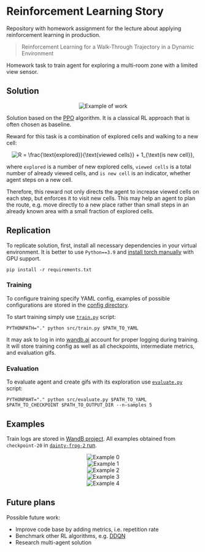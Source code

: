 # Reinforcement Learning Story

Repository with homework assignment for the lecture about applying reinforcement learning in production.
> Reinforcement Learning for a Walk-Through Trajectory in a Dynamic Environment

Homework task to train agent for exploring a multi-room zone with a limited view sensor.

## Solution

<p align="center">
    <img src="https://github.com/SpirinEgor/rl_story/blob/master/examples/example-0.gif" alt="Example of work"/>
</p>

Solution based on the [PPO](https://arxiv.org/abs/1707.06347) algorithm.
It is a classical RL approach that is often chosen as baseline.

Reward for this task is a combination of explored cells and walking to a new cell:

<p align="center">
<img src="https://latex.codecogs.com/png.latex?\dpi{100}&space;\fn_phv&space;R&space;=&space;\frac{\text{explored}}{\text{viewed&space;cells}}&space;&plus;&space;1_{\text{is&space;new&space;cell}}," title="R = \frac{\text{explored}}{\text{viewed cells}} + 1_{\text{is new cell}}," />
</p>

where `explored` is a number of new explored cells,
`viewed cells` is a total number of already viewed cells, and
`is new cell` is an indicator, whether agent steps on a new cell.

Therefore, this reward not only directs the agent to increase viewed cells on each step,
but enforces it to visit new cells.
This may help an agent to plan the route,
e.g. move directly to a new place rather than small steps in an already known area with a small fraction of explored cells.

## Replication

To replicate solution, first, install all necessary dependencies in your virtual environment.
It is better to use `Python==3.9` and [install torch manually](https://pytorch.org/get-started/locally/) with GPU support.
```shell
pip install -r requirements.txt
```

### Training

To configure training specify YAML config,
examples of possible configurations are stored in the [config directory](configs).

To start training simply use [`train.py`](src/train.py) script:
```shell
PYTHONPATH="." python src/train.py $PATH_TO_YAML
```

It may ask to log in into [wandb.ai](https://wandb.ai/) account for proper logging during training.
It will store training config as well as all checkpoints, intermediate metrics, and evaluation gifs.

### Evaluation

To evaluate agent and create gifs with its exploration use [`evaluate.py`](src/evaluate.py) script:
```shell
PYTHONPAHT="." python src/evaluate.py $PATH_TO_YAML $PATH_TO_CHECKPOINT $PATH_TO_OUTPUT_DIR --n-samples 5
```

## Examples

Train logs are stored in [WandB project](https://wandb.ai/voudy/RL-vacuum).
All examples obtained from `checkpoint-20` in [`dainty-frog-2` run](https://wandb.ai/voudy/RL-vacuum/runs/1o8b1ott).

<p align="center">
    <img src="https://github.com/SpirinEgor/rl_story/blob/master/examples/example-0.gif" alt="Example 0"/>
    <br>
    <img src="https://github.com/SpirinEgor/rl_story/blob/master/examples/example-1.gif" alt="Example 1"/>
    <br>
    <img src="https://github.com/SpirinEgor/rl_story/blob/master/examples/example-2.gif" alt="Example 2"/>
    <br>
    <img src="https://github.com/SpirinEgor/rl_story/blob/master/examples/example-3.gif" alt="Example 3"/>
    <br>
    <img src="https://github.com/SpirinEgor/rl_story/blob/master/examples/example-4.gif" alt="Example 4"/>
</p>

## Future plans

Possible future work:
- Improve code base by adding metrics, i.e. repetition rate
- Benchmark other RL algorithms, e.g. [DDQN](https://arxiv.org/abs/1509.06461)
- Research multi-agent solution
